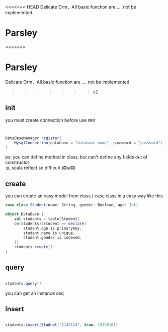 <<<<<<< HEAD
Delicate Orm，All basic function are .... not be implemented

# Parsley

=======
# Parsley

Delicate Orm，All basic function are .... not be implemented

>>>>>>> v2
## init

you must create connection before use `ORM`

```scala


DataBaseManager.register(
    MysqlConnection(database = "database_name", password = "password")
)

```

ps: you can define method in class, but can't define any fields out of constructor  
:p, scala reflect so difficult (✪ω✪)

## create

you can create an easy model from class / case class in a easy way like this

```scala
case class Student(name: String, gender: Boolean, age: Int)

object DataBase {
    val students = table[Student]
    on(students)(student => declare(
        student.age is primaryKey,
        student.name is unique,
        student.gender is indexed,
    ))
    students.create()
}

```

## query

```scala

students.query()

```

you can get an instance seq


## insert

```scala

students.insert(Studnet("1145114", true, 1919810))

```